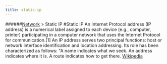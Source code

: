 ```yaml
---
title: static-ip
---
```

######[Network](../wiki/network-technology.html) > Static IP
#Static IP
An Internet Protocol address (IP address) is a numerical label assigned to each device (e.g., computer, printer) participating in a computer network that uses the Internet Protocol for communication.[1] An IP address serves two principal functions: host or network interface identification and location addressing. Its role has been characterized as follows: "A name indicates what we seek. An address indicates where it is. A route indicates how to get there. <a href="https://en.wikipedia.org/wiki/IP_address#Static_IP" target="_blank">Wikipedia</a>